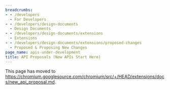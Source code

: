 ```yaml
---
breadcrumbs:
- - /developers
  - For Developers
- - /developers/design-documents
  - Design Documents
- - /developers/design-documents/extensions
  - Extensions
- - /developers/design-documents/extensions/proposed-changes
  - Proposed & Proposing New Changes
page_name: apis-under-development
title: API Proposals (New APIs Start Here)
---
```


This page has moved to
<https://chromium.googlesource.com/chromium/src/+/HEAD/extensions/docs/new_api_proposal.md>.